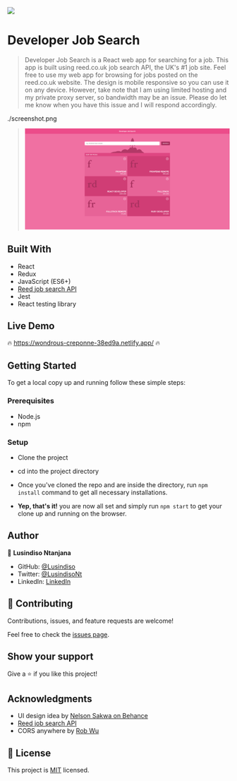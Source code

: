 ![](https://img.shields.io/badge/Microverse-blueviolet)

# Developer Job Search

> Developer Job Search is a React web app for searching for a job. This app is built using reed.co.uk job search API, the UK's #1 job site. Feel free to use my web app for browsing for jobs posted on the reed.co.uk website. The design is mobile responsive so you can use it on any device. However, take note that I am using limited hosting and my private proxy server, so bandwidth may be an issue. Please do let me know when you have this issue and I will respond accordingly.

./screenshot.png
> ![Developer Job Search](./screenshot.png)

## Built With

- React
- Redux
- JavaScript (ES6+)
- [Reed job search API](https://www.reed.co.uk/developers)
- Jest
- React testing library

## Live Demo

:fire: https://wondrous-creponne-38ed9a.netlify.app/ :fire:

## Getting Started

To get a local copy up and running follow these simple steps:

### Prerequisites

- Node.js
- npm

### Setup

- Clone the project


- cd into the project directory


- Once you've cloned the repo and are inside the directory, run `npm install` command to get all necessary installations.

- **Yep, that's it!** you are now all set and simply run `npm start` to get your clone up and running on the browser.

## Author

👤 **Lusindiso Ntanjana**

- GitHub: [@Lusindiso](https://github.com/Lusindiso)
- Twitter: [@LusindisoNt](https://twitter.com/LusindisoNt)
- LinkedIn: [LinkedIn](https://www.linkedin.com/in/lusindisontanjana/)

## 🤝 Contributing

Contributions, issues, and feature requests are welcome!

Feel free to check the [issues page](../../issues/).

## Show your support

Give a ⭐️ if you like this project!

## Acknowledgments

- UI design idea by [Nelson Sakwa on Behance](https://www.behance.net/sakwadesignstudio)
- [Reed job search API](https://www.reed.co.uk/developers)
- CORS anywhere by [Rob Wu](https://github.com/Rob--W)

## 📝 License

This project is [MIT](./LICENSE) licensed.